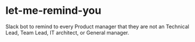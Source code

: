 # let-me-remind-you
Slack bot to remind to every Product manager that they are not an Technical Lead, Team Lead, IT architect, or General manager.
